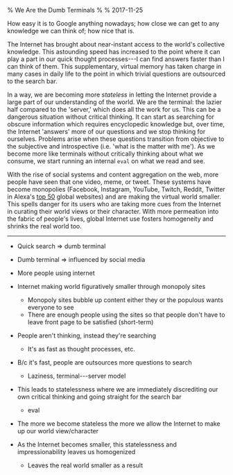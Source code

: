 % We Are the Dumb Terminals
%
% 2017-11-25

How easy it is to Google anything nowadays; how close we can get to any knowledge we can think of; how nice that is.

The Internet has brought about near-instant access to the world's collective knowledge. This astounding speed has increased to the point where it can play a part in our quick thought processes---I can find answers faster than I can think of them. This supplementary, virtual memory has taken charge in many cases in daily life to the point in which trivial questions are outsourced to the search bar.

In a way, we are becoming more *stateless* in letting the Internet provide a large part of our understanding of the world. We are the terminal: the lazier half compared to the 'server,' which does all the work for us. This can be a dangerous situation without critical thinking. It can start as searching for obscure information which requires encyclopedic knowledge but, over time, the Internet 'answers' more of our questions and we stop thinking for ourselves. Problems arise when these questions transition from objective to the subjective and introspective (i.e. 'what is the matter with me'). As we become more like terminals without critically thinking about what we consume, we start running an internal `eval` on what we read and see.

With the rise of social systems and content aggregation on the web, more people have seen that one video, meme, or tweet. These systems have become monopolies (Facebook, Instagram, YouTube, Twitch, Reddit, Twitter in Alexa's [top 50](https://www.alexa.com/topsites) global websites) and are making the virtual world smaller. This spells danger for its users who are taking more cues from the Internet in curating their world views or their character. With more permeation into the fabric of people's lives, global Internet use fosters homogeneity and shrinks the real world too.

---

- Quick search => dumb terminal
- Dumb terminal => influenced by social media

- More people using internet
- Internet making world figuratively smaller through monopoly sites
	- Monopoly sites bubble up content either they or the populous wants everyone to see
	- There are enough people using the sites so that people don't have to leave front page to be satisfied (short-term)
- People aren't thinking, instead they're searching
	- It's as fast as thought processes, etc.
- B/c it's fast, people are outsources more questions to search
	- Laziness, terminal---server model
- This leads to statelessness where we are immediately discrediting our own critical thinking and going straight for the search bar
	- eval
- The more we become stateless the more we allow the Internet to make up our world view/character
- As the Internet becomes smaller, this statelessness and impressionability leaves us homogenized
	- Leaves the real world smaller as a result